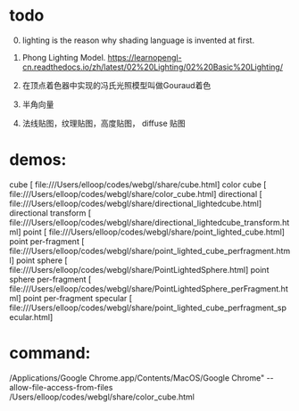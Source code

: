 # todo

0. lighting is the reason why shading language is invented at first.
1. Phong Lighting Model.
    https://learnopengl-cn.readthedocs.io/zh/latest/02%20Lighting/02%20Basic%20Lighting/

2. 在顶点着色器中实现的冯氏光照模型叫做Gouraud着色

3. 半角向量

4. 法线贴图，纹理贴图，高度贴图， diffuse 贴图

# demos:

cube                        [ file:///Users/elloop/codes/webgl/share/cube.html]
color cube                  [ file:///Users/elloop/codes/webgl/share/color_cube.html]
directional                 [ file:///Users/elloop/codes/webgl/share/directional_lightedcube.html]
directional transform       [ file:///Users/elloop/codes/webgl/share/directional_lightedcube_transform.html]
point                       [ file:///Users/elloop/codes/webgl/share/point_lighted_cube.html]
point per-fragment          [ file:///Users/elloop/codes/webgl/share/point_lighted_cube_perfragment.html]
point sphere                [ file:///Users/elloop/codes/webgl/share/PointLightedSphere.html]
point sphere per-fragment   [ file:///Users/elloop/codes/webgl/share/PointLightedSphere_perFragment.html]
point per-fragment specular [ file:///Users/elloop/codes/webgl/share/point_lighted_cube_perfragment_specular.html]


# command:

/Applications/Google Chrome.app/Contents/MacOS/Google Chrome" --allow-file-access-from-files /Users/elloop/codes/webgl/share/color_cube.html
